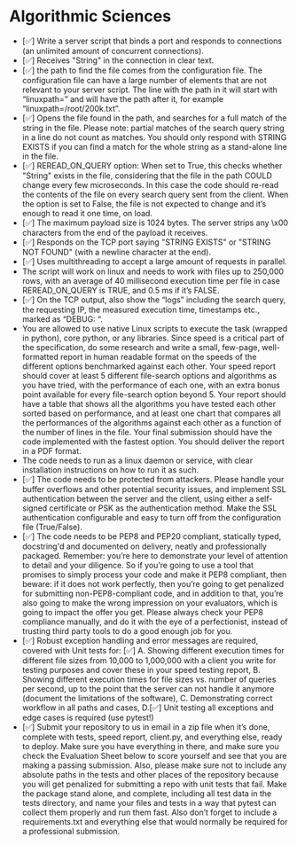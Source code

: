# Algorithmic Sciences

- [✅]  Write a server script that binds a port and responds to connections (an unlimited amount of concurrent
connections).
- [✅] Receives "String" in the connection in clear text.
- [✅] the path to find the file comes from the configuration file. The configuration file can have a large number of elements that are not relevant to your server script. The line with the path in it will start with “linuxpath=” and will have the path after it, for example “linuxpath=/root/200k.txt”.
- [✅] Opens the file found in the path, and searches for a full match of the string in the file. Please note: partial matches of the search query string in a line do not count as matches. You should only respond with STRING EXISTS if you can find a match for the whole string as a stand-alone line in the file.
- [✅] REREAD_ON_QUERY option: When set to True, this checks whether "String" exists in the file,
considering that the file in the path COULD change every few microseconds. In this case the code should
re-read the contents of the file on every search query sent from the client. When the option is set to False, the file is not expected to change and it’s enough to read it one time, on load.
- [✅] The maximum payload size is 1024 bytes. The server strips any \x00 characters from the end of the payload it receives.
- [✅] Responds on the TCP port saying "STRING EXISTS" or "STRING NOT FOUND" (with a newline
character at the end).
- [✅] Uses multithreading to accept a large amount of requests in parallel.
- The script will work on linux and needs to work with files up to 250,000 rows, with an average of 40
millisecond execution time per file in case REREAD_ON_QUERY is TRUE, and 0.5 ms if it’s FALSE.
- [✅] On the TCP output, also show the “logs” including the search query, the requesting IP, the measured
execution time, timestamps etc., marked as “DEBUG: “.
- You are allowed to use native Linux scripts to execute the task (wrapped in python), core python, or any libraries. Since speed is a critical part of the specification, do some research and write a small, few-page, well-formatted report in human readable format on the speeds of the different options benchmarked against each other. Your speed report should cover at least 5 different file-search options and algorithms as you have tried, with the performance of each one, with an extra bonus point available for every file-search option beyond 5. Your report should have a table that shows all the algorithms you have tested each other sorted based on performance, and at least one chart that compares all the performances of the algorithms against each other as a function of the number of lines in the file. Your final submission should have the code implemented with the fastest option. You should deliver the report in a PDF format.
- The code needs to run as a linux daemon or service, with clear installation instructions on how to run it as such.
- [✅] The code needs to be protected from attackers. Please handle your buffer overflows and other potential
security issues, and implement SSL authentication between the server and the client, using either a
self-signed certificate or PSK as the authentication method. Make the SSL authentication configurable and
easy to turn off from the configuration file (True/False).
- [✅] The code needs to be PEP8 and PEP20 compliant, statically typed, docstring'd and documented on delivery, neatly and professionally packaged. Remember: you’re here to demonstrate your level of attention to detail and your diligence. So if you’re going to use a tool that promises to simply process your code and make it PEP8 compliant, then beware: if it does not work perfectly, then you’re going to get penalized for submitting non-PEP8-compliant code, and in addition to that, you’re also going to make the wrong impression on your evaluators, which is going to impact the offer you get. Please always check your PEP8 compliance manually, and do it with the eye of a perfectionist, instead of trusting third party tools to do a good enough job for you.
- [✅] Robust exception handling and error messages are required, covered with Unit tests for:
[✅] A. Showing different execution times for different file sizes from 10,000 to 1,000,000 with a client
you write for testing purposes and cover these in your speed testing report,
B. Showing different execution times for file sizes vs. number of queries per second, up to the point
that the server can not handle it anymore (document the limitations of the software),
C. Demonstrating correct workflow in all paths and cases,
D.[✅] Unit testing all exceptions and edge cases is required (use pytest!)
- [✅] Submit your repository to us in email in a zip file when it’s done, complete with tests, speed report,
client.py, and everything else, ready to deploy. Make sure you have everything in there, and make sure you
check the Evaluation Sheet below to score yourself and see that you are making a passing submission.
Also, please make sure not to include any absolute paths in the tests and other places of the repository
because you will get penalized for submitting a repo with unit tests that fail. Make the package stand alone,
and complete, including all test data in the tests directory, and name your files and tests in a way that pytest
can collect them properly and run them fast. Also don’t forget to include a requirements.txt and everything
else that would normally be required for a professional submission.
